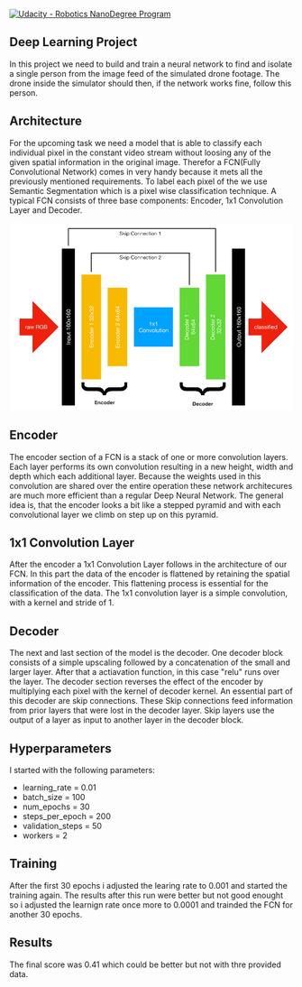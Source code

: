 [![Udacity - Robotics NanoDegree Program](https://s3-us-west-1.amazonaws.com/udacity-robotics/Extra+Images/RoboND_flag.png)](https://www.udacity.com/robotics)
## Deep Learning Project ##
[//]: # (Image References)
[image1]: ./data/fcn.png

In this project we need to build and train a neural network
to find and isolate a single person from the image feed of the simulated drone footage.
The drone inside the simulator should then, if the network works fine, follow this person.

## Architecture
For the upcoming task we need a model that is able to classify each individual pixel in the constant
video stream without loosing any of the given spatial information in the original image.
Therefor a FCN(Fully Convolutional Network) comes in very handy because it mets all the previously mentioned requirements.
To label each pixel of the we use Semantic Segmentation which is a pixel wise classification technique.
A typical FCN consists of three base components: Encoder, 1x1 Convolution Layer and Decoder.

![alt text][image1]

## Encoder
The encoder section of a FCN is a stack of one or more convolution layers.
Each layer performs its own convolution resulting in a new height, width and depth which each additional layer.
Because the weights used in this convolution are shared over the entire operation these network architecures
are much more efficient than a regular Deep Neural Network. The general idea is, that the encoder looks a bit like a stepped pyramid and with each
convolutional layer we climb on step up on this pyramid.

## 1x1 Convolution Layer
After the encoder a 1x1 Convolution Layer follows in the architecture of our FCN. 
In this part the data of the encoder is flattened by retaining the spatial information of the encoder.
This flattening process is essential for the classification of the data. 
The 1x1 convolution layer is a simple convolution, with a kernel and stride of 1.

## Decoder
The next and last section of the model is the decoder.
One decoder block consists of a simple upscaling followed by a 
concatenation of the small and larger layer.
After that a actiavation function, in this case "relu" runs over the layer.
The decoder section reverses the effect of the encoder by 
multiplying each pixel with the kernel of decoder kernel.
An essential part of this decoder are skip connections.
These Skip connections feed information from prior layers that were lost in the decoder layer. 
Skip layers use the output of a layer as input to another layer in the decoder block.

## Hyperparameters
I started with the following parameters:
- learning_rate = 0.01
- batch_size = 100
- num_epochs = 30
- steps_per_epoch = 200
- validation_steps = 50
- workers = 2

## Training
After the first 30 epochs i adjusted the learing rate to 0.001 and 
started the training again. The results after this run were better 
but not good enought so i adjusted the learnign rate once more to 0.0001 
and trainded the FCN for another 30 epochs.

## Results
The final score was 0.41 which could be better but not with thre provided data.


